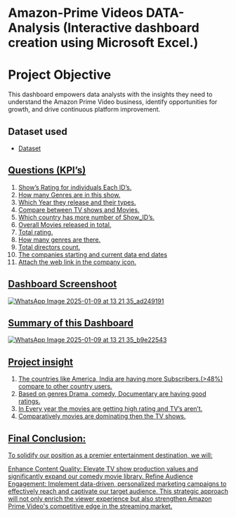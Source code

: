 # Amazon-Prime Videos DATA-Analysis (Interactive dashboard creation using Microsoft Excel.)
# Project Objective 
This dashboard empowers data analysts with the insights they need to understand the Amazon Prime Video business, identify opportunities for growth, and drive continuous platform improvement.

## Dataset used 
- <a href="https://www.kaggle.com/datasets/shivamb/amazon-prime-movies-and-tv-shows">Dataset

## Questions (KPI’s)
1.	Show’s Rating for individuals Each ID’s.
2.	How many Genres are in this show.
3.	Which Year they release and their types.
4.	Compare between TV shows and Movies.
5.	Which country has more number of Show_ID’s.
6.	Overall Movies released in total.
7.	Total rating.
8.	How many genres are there.
9.	Total directors count.
10.	The companies starting and current data end dates 
11.	Attach the web link in the company icon.

## Dashboard Screenshoot 

![WhatsApp Image 2025-01-09 at 13 21 35_ad249191](https://github.com/user-attachments/assets/ba1b76b9-3331-4cb4-a3f7-d371c9558509)

## Summary of this Dashboard 

![WhatsApp Image 2025-01-09 at 13 21 35_b9e22543](https://github.com/user-attachments/assets/59ae5f7d-eac8-4e34-a221-1c7d7ddb5848)

## Project insight 
1.	The countries like America, India are having more Subscribers.(>48%) compare to other country users.
2.	Based on genres Drama, comedy, Documentary are having good ratings.
3.	In Every year the movies are getting high rating and TV’s aren’t.
4.	Comparatively movies are dominating then the TV shows.

## Final Conclusion:

To solidify our position as a premier entertainment destination, we will:

Enhance Content Quality: Elevate TV show production values and significantly expand our comedy movie library.
Refine Audience Engagement: Implement data-driven, personalized marketing campaigns to effectively reach and captivate our target audience.
This strategic approach will not only enrich the viewer experience but also strengthen Amazon Prime Video's competitive edge in the streaming market.



